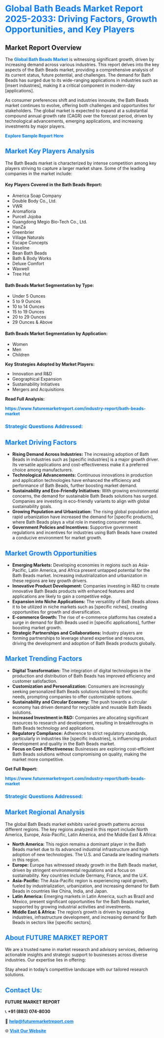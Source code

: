 <h1 style="color: #007BFF;">Global Bath Beads Market Report 2025-2033: Driving Factors, Growth Opportunities, and Key Players</h1>

<section id="overview">
<h2>Market Report Overview</h2>
<p>The <a href="https://www.futuremarketreport.com/industry-report/bath-beads-market" style="color: #007BFF; text-decoration: none;"><strong>Global Bath Beads Market</strong></a> is witnessing significant growth, driven by increasing demand across various industries. This report delves into the key aspects of the Bath Beads market, providing a comprehensive analysis of its current status, future potential, and challenges. The demand for Bath Beads has surged due to its wide-ranging applications in industries such as [insert industries], making it a critical component in modern-day [applications].</p>
<p>As consumer preferences shift and industries innovate, the Bath Beads market continues to evolve, offering both challenges and opportunities for stakeholders. The global market is expected to expand at a substantial compound annual growth rate (CAGR) over the forecast period, driven by technological advancements, emerging applications, and increasing investments by major players.</p>
</section>

<section id="overview">
<p><a href="https://www.futuremarketreport.com/request-sample/reportId=53249" style="color: #007BFF; text-decoration: none;"><strong>Explore Sample Report Here</strong></a></p>
</section>

<section id="key-players">
<h2 style="color: #007BFF;">Market Key Players Analysis</h2>
<p>The Bath Beads market is characterized by intense competition among key players striving to capture a larger market share. Some of the leading companies in the market include:</p>
<h4>Key Players Covered in the Bath Beads Report:</h4>
<ul><li>America Soap Company</li><li>Double Body Co., Ltd.</li><li>VWR</li><li>Aromafloria</li><li>Purcell Jojoba</li><li>Guangdong Megio Bio-Tech Co., Ltd.</li><li>HanZa</li><li>Greenbrier</li><li>Village Naturals</li><li>Escape Concepts</li><li>Vaseline</li><li>Bean Bath Beads</li><li>Bath &amp; Body Works</li><li>Deluxe Comfort</li><li>Waxwell</li><li>Tree Hut</li></ul>
<h4>Bath Beads Market Segmentation by Type:</h4>
<ul><li>Under 5 Ounces</li><li>5 to 9 Ounces</li><li>10 to 14 Ounces</li><li>15 to 19 Ounces</li><li>20 to 29 Ounces</li><li>29 Ounces &amp; Above</li></ul>

<h4>Bath Beads Market Segmentation by Application:</h4>
<ul><li>Women</li><li>Men</li><li>Children</li></ul>
<p><strong>Key Strategies Adopted by Market Players:</strong></p>
<ul>
<li>Innovation and R&D</li>
<li>Geographical Expansion</li>
<li>Sustainability Initiatives</li>
<li>Mergers and Acquisitions</li>
</ul>
</section>

<section>
<p><strong>Read Full Analysis: </strong></p><a href="https://www.futuremarketreport.com/industry-report/bath-beads-market" style="color: #007BFF; text-decoration: none;"><strong>https://www.futuremarketreport.com/industry-report/bath-beads-market</strong></a>
<h3 style="color: #007BFF;">Strategic Questions Addressed:</h3>
</section>

<section id="driving-factors">
<h2 style="color: #007BFF;">Market Driving Factors</h2>
<ul>
<li><strong>Rising Demand Across Industries:</strong> The increasing adoption of Bath Beads in industries such as [specific industries] is a major growth driver. Its versatile applications and cost-effectiveness make it a preferred choice among manufacturers.</li>
<li><strong>Technological Advancements:</strong> Continuous innovations in production and application technologies have enhanced the efficiency and performance of Bath Beads, further boosting market demand.</li>
<li><strong>Sustainability and Eco-Friendly Initiatives:</strong> With growing environmental concerns, the demand for sustainable Bath Beads solutions has surged. Companies are investing in eco-friendly variants to align with global sustainability goals.</li>
<li><strong>Growing Population and Urbanization:</strong> The rising global population and rapid urbanization have increased the demand for [specific products], where Bath Beads plays a vital role in meeting consumer needs.</li>
<li><strong>Government Policies and Incentives:</strong> Supportive government regulations and incentives for industries using Bath Beads have created a conducive environment for market growth.</li>
</ul>
</section>

<section id="growth-opportunities">
<h2 style="color: #007BFF;">Market Growth Opportunities</h2>
<ul>
<li><strong>Emerging Markets:</strong> Developing economies in regions such as Asia-Pacific, Latin America, and Africa present untapped potential for the Bath Beads market. Increasing industrialization and urbanization in these regions are key growth drivers.</li>
<li><strong>Innovative Product Development:</strong> Companies investing in R&D to create innovative Bath Beads products with enhanced features and applications are likely to gain a competitive edge.</li>
<li><strong>Expansion into Niche Applications:</strong> The versatility of Bath Beads allows it to be utilized in niche markets such as [specific niches], creating opportunities for growth and diversification.</li>
<li><strong>E-commerce Growth:</strong> The rise of e-commerce platforms has created a surge in demand for Bath Beads used in [specific applications], further boosting market growth.</li>
<li><strong>Strategic Partnerships and Collaborations:</strong> Industry players are forming partnerships to leverage shared expertise and resources, driving the development and adoption of Bath Beads products globally.</li>
</ul>
</section>

<section id="trending-factors">
<h2 style="color: #007BFF;">Market Trending Factors</h2>
<ul>
<li><strong>Digital Transformation:</strong> The integration of digital technologies in the production and distribution of Bath Beads has improved efficiency and customer satisfaction.</li>
<li><strong>Customization and Personalization:</strong> Consumers are increasingly seeking personalized Bath Beads solutions tailored to their specific needs, prompting companies to offer customizable options.</li>
<li><strong>Sustainability and Circular Economy:</strong> The push towards a circular economy has driven demand for recyclable and reusable Bath Beads solutions.</li>
<li><strong>Increased Investment in R&D:</strong> Companies are allocating significant resources to research and development, resulting in breakthroughs in Bath Beads technology and applications.</li>
<li><strong>Regulatory Compliance:</strong> Adherence to strict regulatory standards, particularly in industries like [specific industries], is influencing product development and quality in the Bath Beads market.</li>
<li><strong>Focus on Cost-Effectiveness:</strong> Businesses are exploring cost-efficient Bath Beads solutions without compromising on quality, making the market more competitive.</li>
</ul>
</section>

<section>
<p><strong>Get Full Report: </strong></p><a href="https://www.futuremarketreport.com/industry-report/bath-beads-market" style="color: #007BFF; text-decoration: none;"><strong>https://www.futuremarketreport.com/industry-report/bath-beads-market</strong></a>
<h3 style="color: #007BFF;">Strategic Questions Addressed:</h3>
</section>


<section id="regional-analysis">
<h2 style="color: #007BFF;">Market Regional Analysis</h2>
<p>The global Bath Beads market exhibits varied growth patterns across different regions. The key regions analyzed in this report include North America, Europe, Asia-Pacific, Latin America, and the Middle East & Africa:</p>
<ul>
<li><strong>North America:</strong> This region remains a dominant player in the Bath Beads market due to its advanced industrial infrastructure and high adoption of new technologies. The U.S. and Canada are leading markets in this region.</li>
<li><strong>Europe:</strong> Europe has witnessed steady growth in the Bath Beads market, driven by stringent environmental regulations and a focus on sustainability. Key countries include Germany, France, and the U.K.</li>
<li><strong>Asia-Pacific:</strong> The Asia-Pacific region is experiencing rapid growth, fueled by industrialization, urbanization, and increasing demand for Bath Beads in countries like China, India, and Japan.</li>
<li><strong>Latin America:</strong> Emerging markets in Latin America, such as Brazil and Mexico, present significant opportunities for the Bath Beads market, supported by growing industrial activities and investments.</li>
<li><strong>Middle East & Africa:</strong> The region’s growth is driven by expanding industries, infrastructure development, and increasing demand for Bath Beads in sectors like [specific sectors].</li>
</ul>
</section>

<footer>
<h2 style="color: #007BFF;">About FUTURE MARKET REPORT</h2>
<p>We are a trusted name in market research and advisory services, delivering actionable insights and strategic support to businesses across diverse industries. Our expertise lies in offering:</p>

<p>Stay ahead in today’s competitive landscape with our tailored research solutions.</p>

<h2 style="color: #007BFF;">Contact Us:</h2>
<p><strong>FUTURE MARKET REPORT</strong></p>
<p>📞 <strong>+91 (883) 074-8030</strong></p>
<p>📧 <strong><a href="mailto:help@futuremarketreport.com" style="color: #007BFF;">help@futuremarketreport.com</a></strong></p>
<p>🌐 <strong><a href="https://www.futuremarketreport.com/" style="color: #007BFF;">Visit Our Website</a></strong></p>
</footer>